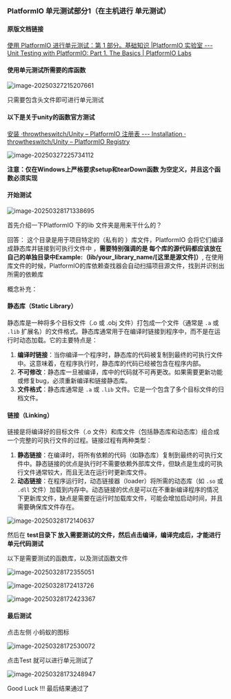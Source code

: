 ### PlatformIO 单元测试部分1（在主机进行 单元测试）

#### 原版文档链接

[使用 PlatformIO 进行单元测试：第 1 部分。基础知识 |PlatformIO 实验室 --- Unit Testing with PlatformIO: Part 1. The Basics | PlatformIO Labs](https://piolabs.com/blog/insights/unit-testing-part-1.html)



#### 使用单元测试所需要的库函数

![image-20250327215207661](https://mrzhb.oss-cn-chengdu.aliyuncs.com/image-20250327215207661.png)

只需要包含<unity>头文件即可进行单元测试



#### 以下是关于unity的函数官方测试

[安装 ·throwtheswitch/Unity – PlatformIO 注册表 --- Installation · throwtheswitch/Unity – PlatformIO Registry](https://registry.platformio.org/libraries/throwtheswitch/Unity/installation)

![image-20250327225734112](https://mrzhb.oss-cn-chengdu.aliyuncs.com/image-20250327225734112.png)

**注意：仅在Windows上严格要求setup和tearDown函数 为空定义，并且这个函数必须实现**



#### 开始测试

![image-20250328171338695](https://mrzhb.oss-cn-chengdu.aliyuncs.com/image-20250328171338695.png)

首先介绍一下PlatformIO 下的lib 文件夹是用来干什么的？

回答： 这个目录是用于项目特定的（私有的 ）库文件，PlatformIO 会将它们编译成静态库并链接到可执行文件中 ，**需要特别强调的是 每个库的源代码都应该放在自己的单独目录中Example:（lib/your_library_name/[这里是源文件]）**, 在使用库文件的时候，PlatformIO的库依赖查找器会自动扫描项目源文件，找到并识别出所需的依赖库



概念补充：

#### 静态库（Static Library）

静态库是一种将多个目标文件（.o 或 .obj 文件）打包成一个文件（通常是 `.a` 或 `.lib` 扩展名）的文件格式。静态库通常用于在编译时链接到程序中，而不是在运行时动态加载。它的主要特点是：

1. **编译时链接**：当你编译一个程序时，静态库的代码被复制到最终的可执行文件中。这意味着，在程序执行时，静态库的代码已经被包含在程序内部。
2. **不可修改**：静态库一旦被编译，库中的代码就不可再更改。如果需要更新功能或修复bug，必须重新编译和链接静态库。
3. **文件格式**：静态库通常是 `.a` 或 `.lib` 文件。它是一个包含了多个目标文件的归档文件。

#### 链接（Linking）

链接是将编译好的目标文件（.o 文件）和库文件（包括静态库和动态库）组合成一个完整的可执行文件的过程。链接过程有两种类型：

1. **静态链接**：在编译时，将所有依赖的代码（如静态库）复制到最终的可执行文件中。静态链接的优点是执行时不需要依赖外部库文件，但缺点是生成的可执行文件通常较大，而且无法在运行时更新库文件。
2. **动态链接**：在程序运行时，动态链接器（loader）将所需的动态库（如 `.so` 或 `.dll` 文件）加载到内存中。动态链接的优点是可以在不重新编译程序的情况下更新库文件，缺点是需要在运行时加载库文件，可能会增加启动时间，并且需要确保库文件存在。

![image-20250328172140637](https://mrzhb.oss-cn-chengdu.aliyuncs.com/image-20250328172140637.png)

然后在 **test目录下 放入需要测试的文件，然后点击编译，编译完成后，才能进行单元代码测试**

以下是需要测试的函数库，以及测试函数文件

![image-20250328172355051](https://mrzhb.oss-cn-chengdu.aliyuncs.com/image-20250328172355051.png)

![image-20250328172413726](https://mrzhb.oss-cn-chengdu.aliyuncs.com/image-20250328172413726.png)

![image-20250328172423367](https://mrzhb.oss-cn-chengdu.aliyuncs.com/image-20250328172423367.png)



#### 最后测试

点击左侧 小蚂蚁的图标 

![image-20250328172530072](https://mrzhb.oss-cn-chengdu.aliyuncs.com/image-20250328172530072.png)

点击Test 就可以进行单元测试了

![image-20250328173248947](https://mrzhb.oss-cn-chengdu.aliyuncs.com/image-20250328173248947.png)

Good Luck !!! 最后结果通过了